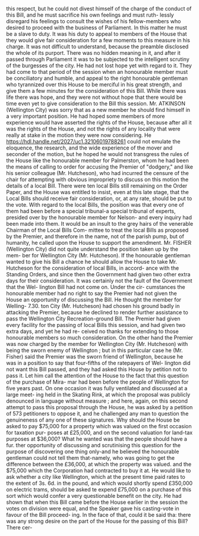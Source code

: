 this respect, but he could not divest himself of the charge of the conduct of this Bill, and he must sacrifice his own feelings and must ruth- lessly disregard his feelings to consult the wishes of his fellow-members who desired to proceed with the business of Parliament. In this matter he must be a slave to duty. It was his duty to appeal to members of the House that they would give fair consideration for a few moments to this measure in his charge. It was not difficult to understand, because the preamble disclosed the whole of its purport. There was no hidden meaning in it, and after it passed through Parliament it was to be subjected to the intelligent scrutiny of the burgesses of the city. He had not lost hope yet with regard to it. They had come to that period of the session when an honourable member must be conciliatory and humble, and appeal to the right honourable gentleman who tyrannized over this House to be merciful in his great strength, and give them a few minutes for the consideration of this Bill. While there was life there was hope, and they were not without hope that there would be time even yet to give consideration to the Bill this session. Mr. ATKINSON (Wellington City) was sorry that as a new member he should find himself in a very important position. He had hoped some members of more experience would have asserted the rights of the House, because after all it was the rights of the House, and not the rights of any locality that were really at stake in the motion they were now considering. He https://hdl.handle.net/2027/uc1.32106019788261 could not emulate the eloquence, the research, and the wide experience of the mover and seconder of the motion, but he hoped he would not transgress the rules of the House like the honourable member for Palmerston, whom he had been the means of calling to order for accusing the Premier of "dodgery," and like his senior colleague (Mr. Hutcheson), who had incurred the censure of the chair for attempting with obvious impropriety to discuss on this motion the details of a local Bill. There were ten local Bills still remaining on the Order Paper, and the House was entitled to insist, even at this late stage, that the Local Bills should receive fair consideration, or, at any rate, should be put to the vote. With regard to the local Bills, the position was that every one of them had been before a special tribunal-a special tribunal of experts, presided over by the honourable member for Nelson- and every inquiry had been made into them. It would be an insult to the grey hairs of the venerable Chairman of the Local Bills Com- mittee to treat the local Bills as proposed by the Premier, and therefore in the name, not of the parish pump, but of humanity, he called upon the House to support the amendment. Mr. FISHER (Wellington City) did not quite understand the position taken up by the mem- ber for Wellington City (Mr. Hutcheson). If the honourable gentleman wanted to give his Bill a chance he should allow the House to take Mr. Hutcheson for the consideration of local Bills, in accord- ance with the Standing Orders, and since then the Government had given two other extra days for their consideration. It was certainly not the fault of the Government that the Wel- lington Bill had not come on. Under the cir- cumstances the honourable member had no right to say the Premier had not given the House an opportunity of discussing the Bill. He thought the member for Welling- 7.30. ton City (Mr. Hutcheson) had chosen his ground badly in attacking the Premier, because he declined to render further assistance to pass the Wellington City Recreation-ground Bill. The Premier had given every facility for the passing of local Bills this session, and had given two extra days, and yet he had re- ceived no thanks for extending to those honourable members so much consideration. On the other hand the Premier was now charged by the member for Wellington City (Mr. Hutcheson) with being the sworn enemy of Wellington ; but in this particular case he (Mr. Fisher) said the Premier was the sworn friend of Wellington, because he was in a position to say that four-fifths of the ratepayers of Wel- lington did not want this Bill passed, and they had asked this House by petition not to pass it. Let him call the attention of the House to the fact that this question of the purchase of Mira- mar had been before the people of Wellington for five years past. On one occasion it was fully ventilated and discussed at a large meet- ing held in the Skating Rink, at which the proposal was publicly denounced in language without measure ; and here, again, on this second attempt to pass this proposal through the House, he was asked by a petition of 573 petitioners to oppose it, and he challenged any man to question the genuineness of any one of these signatures. Why should the House be asked to pay $75,000 for a property which was valued on the first occasion for taxation pur- poses at £25,000, and on the second valuation for land-tax purposes at $36,000? What he wanted was that the people should have a fur. ther opportunity of discussing and scrutinising this question for the purpose of discovering one thing only-and he believed the honourable gentleman could not tell them that-namely, who was going to get the difference between the £36,000, at which the property was valued. and the $75,000 which the Corporation had contracted to buy it at. He would like to ask whether a city like Wellington, which at the present time paid rates to the extent of 3s. 6d. in the pound, and which would shortly spend £350,000 on electric trams, should be asked te expend £75,000 on a purchase of this sort which would confer a very questionable benefit on the city. He had shown that when this Bill came before the House earlier in the session the votes on division were equal, and the Speaker gave his casting-vote in favour of the Bill proceed- ing. In the face of that, could it be said tha: there was any strong desire on the part of the House for the passing of this Bill? There cer- 